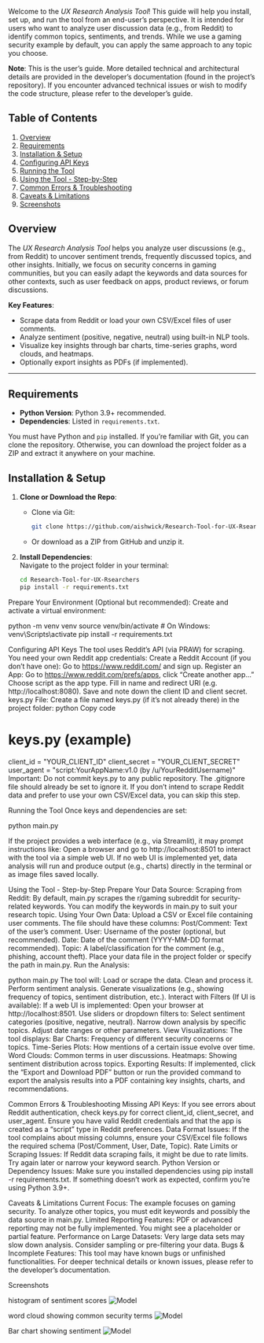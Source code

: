 Welcome to the *UX Research Analysis Tool*! This guide will help you install, set up, and run the tool from an end-user’s perspective. It is intended for users who want to analyze user discussion data (e.g., from Reddit) to identify common topics, sentiments, and trends. While we use a gaming security example by default, you can apply the same approach to any topic you choose.

**Note**: This is the user’s guide. More detailed technical and architectural details are provided in the developer’s documentation (found in the project’s repository). If you encounter advanced technical issues or wish to modify the code structure, please refer to the developer’s guide.


## Table of Contents

1. [Overview](#overview)  
2. [Requirements](#requirements)  
3. [Installation & Setup](#installation--setup)  
4. [Configuring API Keys](#configuring-api-keys)  
5. [Running the Tool](#running-the-tool)  
6. [Using the Tool - Step-by-Step](#using-the-tool---step-by-step)  
7. [Common Errors & Troubleshooting](#common-errors--troubleshooting)  
8. [Caveats & Limitations](#caveats--limitations)  
9. [Screenshots](#screenshots)



## Overview

The *UX Research Analysis Tool* helps you analyze user discussions (e.g., from Reddit) to uncover sentiment trends, frequently discussed topics, and other insights. Initially, we focus on security concerns in gaming communities, but you can easily adapt the keywords and data sources for other contexts, such as user feedback on apps, product reviews, or forum discussions.

**Key Features**:  
- Scrape data from Reddit or load your own CSV/Excel files of user comments.  
- Analyze sentiment (positive, negative, neutral) using built-in NLP tools.  
- Visualize key insights through bar charts, time-series graphs, word clouds, and heatmaps.  
- Optionally export insights as PDFs (if implemented).

---

## Requirements

- **Python Version**: Python 3.9+ recommended.  
- **Dependencies**: Listed in `requirements.txt`.

You must have Python and `pip` installed. If you’re familiar with Git, you can clone the repository. Otherwise, you can download the project folder as a ZIP and extract it anywhere on your machine.



## Installation & Setup

1. **Clone or Download the Repo**:  
   - Clone via Git:  
     ```bash
     git clone https://github.com/aishwick/Research-Tool-for-UX-Rsearchers.git
     ```
   - Or download as a ZIP from GitHub and unzip it.

2. **Install Dependencies**:  
   Navigate to the project folder in your terminal:
   ```bash
   cd Research-Tool-for-UX-Rsearchers
   pip install -r requirements.txt

Prepare Your Environment (Optional but recommended):
Create and activate a virtual environment:

python -m venv venv
source venv/bin/activate  # On Windows: venv\Scripts\activate
pip install -r requirements.txt


Configuring API Keys
The tool uses Reddit’s API (via PRAW) for scraping. You need your own Reddit app credentials:
Create a Reddit Account (if you don’t have one):
Go to https://www.reddit.com/ and sign up.
Register an App:
Go to https://www.reddit.com/prefs/apps, click “Create another app...”
Choose script as the app type.
Fill in name and redirect URI (e.g. http://localhost:8080).
Save and note down the client ID and client secret.
keys.py File:
Create a file named keys.py (if it’s not already there) in the project folder:
python
Copy code
# keys.py (example)
client_id = "YOUR_CLIENT_ID"
client_secret = "YOUR_CLIENT_SECRET"
user_agent = "script:YourAppName:v1.0 (by /u/YourRedditUsername)"
Important: Do not commit keys.py to any public repository. The .gitignore file should already be set to ignore it.
If you don’t intend to scrape Reddit data and prefer to use your own CSV/Excel data, you can skip this step.

Running the Tool
Once keys and dependencies are set:

python main.py

If the project provides a web interface (e.g., via Streamlit), it may prompt instructions like:
Open a browser and go to http://localhost:8501 to interact with the tool via a simple web UI.
If no web UI is implemented yet, data analysis will run and produce output (e.g., charts) directly in the terminal or as image files saved locally.

Using the Tool - Step-by-Step
Prepare Your Data Source:
Scraping from Reddit:
By default, main.py scrapes the r/gaming subreddit for security-related keywords. You can modify the keywords in main.py to suit your research topic.
Using Your Own Data:
Upload a CSV or Excel file containing user comments. The file should have these columns:
Post/Comment: Text of the user’s comment.
User: Username of the poster (optional, but recommended).
Date: Date of the comment (YYYY-MM-DD format recommended).
Topic: A label/classification for the comment (e.g., phishing, account theft).
Place your data file in the project folder or specify the path in main.py.
Run the Analysis:

python main.py
The tool will:
Load or scrape the data.
Clean and process it.
Perform sentiment analysis.
Generate visualizations (e.g., showing frequency of topics, sentiment distribution, etc.).
Interact with Filters (If UI is available): If a web UI is implemented:
Open your browser at http://localhost:8501.
Use sliders or dropdown filters to:
Select sentiment categories (positive, negative, neutral).
Narrow down analysis by specific topics.
Adjust date ranges or other parameters.
View Visualizations: The tool displays:
Bar Charts: Frequency of different security concerns or topics.
Time-Series Plots: How mentions of a certain issue evolve over time.
Word Clouds: Common terms in user discussions.
Heatmaps: Showing sentiment distribution across topics.
Exporting Results: If implemented, click the “Export and Download PDF” button or run the provided command to export the analysis results into a PDF containing key insights, charts, and recommendations.

Common Errors & Troubleshooting
Missing API Keys:
If you see errors about Reddit authentication, check keys.py for correct client_id, client_secret, and user_agent.
Ensure you have valid Reddit credentials and that the app is created as a “script” type in Reddit preferences.
Data Format Issues:
If the tool complains about missing columns, ensure your CSV/Excel file follows the required schema (Post/Comment, User, Date, Topic).
Rate Limits or Scraping Issues:
If Reddit data scraping fails, it might be due to rate limits. Try again later or narrow your keyword search.
Python Version or Dependency Issues:
Make sure you installed dependencies using pip install -r requirements.txt.
If something doesn’t work as expected, confirm you’re using Python 3.9+.

Caveats & Limitations
Current Focus: The example focuses on gaming security. To analyze other topics, you must edit keywords and possibly the data source in main.py.
Limited Reporting Features:
PDF or advanced reporting may not be fully implemented. You might see a placeholder or partial feature.
Performance on Large Datasets:
Very large data sets may slow down analysis. Consider sampling or pre-filtering your data.
Bugs & Incomplete Features:
This tool may have known bugs or unfinished functionalities. For deeper technical details or known issues, please refer to the developer’s documentation.

Screenshots

histogram of sentiment scores
![Model](https://github.com/aishwick/Research-Tool-for-UX-Rsearchers/blob/main/histogram%20of%20sentiment%20scores)

word cloud showing common security terms
![Model](https://github.com/aishwick/Research-Tool-for-UX-Rsearchers/blob/main/word%20cloud%20showing%20common%20security%20terms)

Bar chart showing sentiment
![Model](https://github.com/aishwick/Research-Tool-for-UX-Rsearchers/blob/main/image.png)



